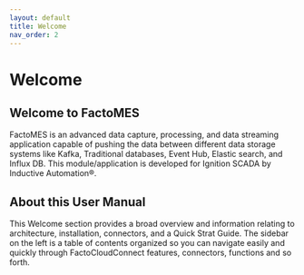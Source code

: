 ```yaml
---
layout: default
title: Welcome
nav_order: 2
---
```

# Welcome

## Welcome to FactoMES
FactoMES is an advanced data capture, processing, and data streaming application capable of pushing the data between different data storage systems like Kafka, Traditional databases, Event Hub, Elastic search, and Influx DB. This module/application is developed for Ignition SCADA by Inductive Automation®. 

## About this User Manual
This Welcome section provides a broad overview and information relating to architecture, installation, connectors, and a Quick Strat Guide. The sidebar on the left is a table of contents organized so you can navigate easily and quickly through FactoCloudConnect features, connectors, functions and so forth.
